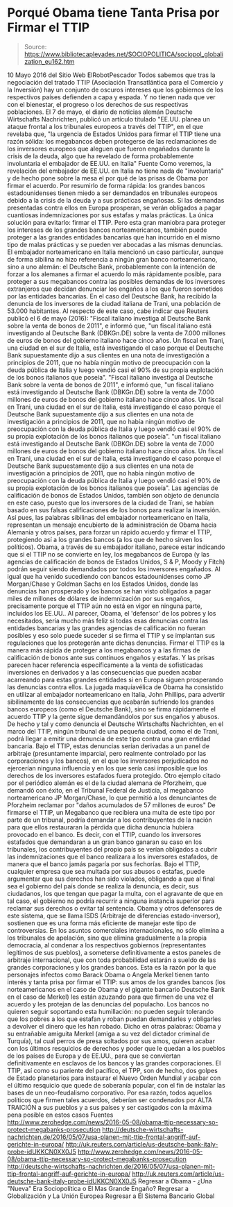 # Porqué Obama tiene Tanta Prisa por Firmar el TTIP

> Source: https://www.bibliotecapleyades.net/SOCIOPOLITICA/sociopol_globalization_eu162.htm

10 Mayo 2016
del Sitio Web ElRobotPescador
Todos sabemos que tras la negociación del tratado TTIP (Asociación Transatlántica para el Comercio y la Inversión) hay un conjunto de oscuros intereses que los gobiernos de los respectivos países defienden a capa y espada. Y no tienen nada que ver con el bienestar, el progreso o los derechos de sus respectivas poblaciones. El 7 de mayo, el diario de noticias alemán Deutsche Wirtschafts Nachrichten, publicó un artículo titulado "EE.UU. planea un ataque frontal a los tribunales europeos a través del TTIP", en el que revelaba que,
"la urgencia de Estados Unidos para firmar el TTIP tiene una razón sólida: los megabancos deben protegerse de las reclamaciones de los inversores europeos que aleguen que fueron engañados durante la crisis de la deuda, algo que ha revelado de forma probablemente involuntaria el embajador de EE.UU. en Italia"
Fuente
Como veremos, la revelación del embajador de EE.UU. en Italia no tiene nada de "involuntaria" y de hecho pone sobre la mesa el por qué de las prisas de Obama por firmar el acuerdo. Por resumirlo de forma rápida:
los grandes bancos estadounidenses tienen miedo a ser demandados en tribunales europeos debido a la crisis de la deuda y a sus prácticas engañosas. Si las demandas presentadas contra ellos en Europa prosperan, se verán obligados a pagar cuantiosas indemnizaciones por sus estafas y malas prácticas.
La única solución para evitarlo: firmar el TTIP. Pero esta gran maniobra para proteger los intereses de los grandes bancos norteamericanos, también puede proteger a las grandes entidades bancarias que han incurrido en el mismo tipo de malas prácticas y se pueden ver abocadas a las mismas denuncias. El embajador norteamericano en Italia mencionó un caso particular, aunque de forma sibilina no hizo referencia a ningún gran banco norteamericano, sino a uno alemán:
el Deutsche Bank, probablemente con la intención de forzar a los alemanes a firmar el acuerdo lo más rápidamente posible, para proteger a sus megabancos contra las posibles demandas de los inversores extranjeros que decidan denunciar los engaños a los que fueron sometidos por las entidades bancarias.
En el caso del Deutsche Bank, ha recibido la denuncia de los inversores de la ciudad italiana de Trani, una población de 53.000 habitantes.
Al respecto de este caso, cabe indicar que Reuters publicó el 6 de mayo (2016):
"Fiscal italiano investiga al Deutsche Bank sobre la venta de bonos de 2011", e informó que, "un fiscal italiano está investigando al Deutsche Bank (DBKGn.DE) sobre la venta de 7.000 millones de euros de bonos del gobierno italiano hace cinco años. Un fiscal en Trani, una ciudad en el sur de Italia, está investigando el caso porque el Deutsche Bank supuestamente dijo a sus clientes en una nota de investigación a principios de 2011, que no había ningún motivo de preocupación con la deuda pública de Italia y luego vendió casi el 90% de su propia explotación de los bonos italianos que poseía".
"Fiscal italiano investiga al Deutsche Bank sobre la venta de bonos de 2011", e informó que,
"un fiscal italiano está investigando al Deutsche Bank (DBKGn.DE) sobre la venta de 7.000 millones de euros de bonos del gobierno italiano hace cinco años. Un fiscal en Trani, una ciudad en el sur de Italia, está investigando el caso porque el Deutsche Bank supuestamente dijo a sus clientes en una nota de investigación a principios de 2011, que no había ningún motivo de preocupación con la deuda pública de Italia y luego vendió casi el 90% de su propia explotación de los bonos italianos que poseía".
"un fiscal italiano está investigando al Deutsche Bank (DBKGn.DE) sobre la venta de 7.000 millones de euros de bonos del gobierno italiano hace cinco años.
Un fiscal en Trani, una ciudad en el sur de Italia, está investigando el caso porque el Deutsche Bank supuestamente dijo a sus clientes en una nota de investigación a principios de 2011, que no había ningún motivo de preocupación con la deuda pública de Italia y luego vendió casi el 90% de su propia explotación de los bonos italianos que poseía".
Las agencias de calificación de bonos de Estados Unidos, también son objeto de denuncia en este caso, puesto que los inversores de la ciudad de Trani, se habían basado en sus falsas calificaciones de los bonos para realizar la inversión. Así pues, las palabras sibilinas del embajador norteamericano en Italia, representan un mensaje encubierto de la administración de Obama hacia Alemania y otros países, para forzar un rápido acuerdo y firmar el TTIP, protegiendo así a los grandes bancos (a los que de hecho sirven los políticos).
Obama, a través de su embajador italiano, parece estar indicando que si el TTIP no se convierte en ley, los megabancos de Europa (y las agencias de calificación de bonos de Estados Unidos, S & P, Moody y Fitch) podrán seguir siendo demandados por todos los inversores engañados.
Al igual que ha venido sucediendo con bancos estadounidenses como JP Morgan/Chase y Goldman Sachs en los Estados Unidos, donde las denuncias han prosperado y los bancos se han visto obligados a pagar miles de millones de dólares de indemnización por sus engaños, precisamente porque el TTIP aún no está en vigor en ninguna parte, incluidos los EE.UU..
Al parecer, Obama, el 'defensor' de los pobres y los necesitados, sería mucho más feliz si todas esas denuncias contra las entidades bancarias y las grandes agencias de calificación no fueran posibles y eso solo puede suceder si se firma el TTIP y se implantan sus regulaciones que los protegerán ante dichas denuncias. Firmar el TTIP es la manera más rápida de proteger a los megabancos y a las firmas de calificación de bonos ante sus continuos engaños y estafas.
Y las prisas parecen hacer referencia específicamente a la venta de sofisticadas inversiones en derivados y a las consecuencias que pueden acabar acarreando para estas grandes entidades si en Europa siguen prosperando las denuncias contra ellos. La jugada maquiavélica de Obama ha consistido en utilizar al embajador norteamericano en Italia, John Phillips, para advertir sibilinamente de las consecuencias que acabarán sufriendo los grandes bancos europeos (como el Deutsche Bank), sino se firma rápidamente el acuerdo TTIP y la gente sigue demandándolos por sus engaños y abusos.
De hecho y tal y como denuncia el Deutsche Wirtschafts Nachrichten, en el marco del TTIP, ningún tribunal de una pequeña ciudad, como el de Trani, podrá llegar a emitir una denuncia de este tipo contra una gran entidad bancaria. Bajo el TTIP, estas denuncias serían derivadas a un panel de arbitraje (presuntamente imparcial, pero realmente controlado por las corporaciones y los bancos), en el que los inversores perjudicados no ejercerían ninguna influencia y en los que sería casi imposible que los derechos de los inversores estafados fuera protegido. Otro ejemplo citado por el periódico alemán es el de la ciudad alemana de Pforzheim, que demandó con éxito, en el Tribunal Federal de Justicia, al megabanco norteamericano JP Morgan/Chase, lo que permitió a los denunciantes de Pforzheim reclamar por "daños acumulados de 57 millones de euros" De firmarse el TTIP, un Megabanco que recibiera una multa de este tipo por parte de un tribunal, podría demandar a los contribuyentes de la nación para que ellos restauraran la pérdida que dicha denuncia hubiera provocado en el banco.
Es decir, con el TTIP, cuando los inversores estafados que demandaran a un gran banco ganaran su caso en los tribunales, los contribuyentes del propio país se verían obligados a cubrir las indemnizaciones que el banco realizara a los inversores estafados, de manera que el banco jamás pagaría por sus fechorías. Bajo el TTIP, cualquier empresa que sea multada por sus abusos o estafas, puede argumentar que sus derechos han sido violados, obligando a que al final sea el gobierno del país donde se realiza la denuncia, es decir, sus ciudadanos, los que tengan que pagar la multa, con el agravante de que en tal caso, el gobierno no podría recurrir a ninguna instancia superior para reclamar sus derechos o evitar tal sentencia.
Obama y otros defensores de este sistema, que se llama ISDS (Arbitraje de diferencias estado-inversor), sostienen que es una forma más eficiente de manejar este tipo de controversias.
En los asuntos comerciales internacionales, no sólo elimina a los tribunales de apelación, sino que elimina gradualmente a la propia democracia, al condenar a los respectivos gobiernos (representantes legítimos de sus pueblos), a someterse definitivamente a estos paneles de arbitraje internacional, que con toda probabilidad estarán a sueldo de las grandes corporaciones y los grandes bancos.
Esta es la razón por la que personajes infectos como Barack Obama o Angela Merkel tienen tanto interés y tanta prisa por firmar el TTIP:
sus amos de los grandes bancos (los norteamericanos en el caso de Obama y el gigante bancario Deutsche Bank en el caso de Merkel) les están azuzando para que firmen de una vez el acuerdo y les protejan de las denuncias del populacho.
Los bancos no quieren seguir soportando esta humillación:
no pueden seguir tolerando que los pobres a los que estafan y roban puedan demandarles y obligarles a devolver el dinero que les han robado.
Dicho en otras palabras:
Obama y su entrañable amiguita Merkel (amiga a su vez del dictador criminal de Turquía), tal cual perros de presa soltados por sus amos, quieren acabar con los últimos resquicios de derechos y poder que le quedan a los pueblos de los países de Europa y de EE.UU., para que se conviertan definitivamente en esclavos de los bancos y las grandes corporaciones.
El TTIP, así como su pariente del pacífico, el TPP, son de hecho, dos golpes de Estado planetarios para instaurar el Nuevo Orden Mundial y acabar con el último resquicio que quede de soberanía popular, con el fin de instalar las bases de un neo-feudalismo corporativo. Por esa razón, todos aquellos políticos que firmen tales acuerdos, deberían ser condenados por ALTA TRAICIÓN a sus pueblos y a sus países y ser castigados con la máxima pena posible en estos casos
Fuentes
http://www.zerohedge.com/news/2016-05-08/obama-ttip-necessary-so-protect-megabanks-prosecution http://deutsche-wirtschafts-nachrichten.de/2016/05/07/usa-planen-mit-ttip-frontal-angriff-auf-gerichte-in-europa/ http://uk.reuters.com/article/us-deutsche-bank-italy-probe-idUKKCN0XX0J5
http://www.zerohedge.com/news/2016-05-08/obama-ttip-necessary-so-protect-megabanks-prosecution
http://deutsche-wirtschafts-nachrichten.de/2016/05/07/usa-planen-mit-ttip-frontal-angriff-auf-gerichte-in-europa/
http://uk.reuters.com/article/us-deutsche-bank-italy-probe-idUKKCN0XX0J5
Regresar a Obama - ¿Una "Nueva" Era Sociopolítica o El Mas Grande Engaño?
Regresar a Globalización y La Unión Europea
Regresar a El Sistema Bancario Global
